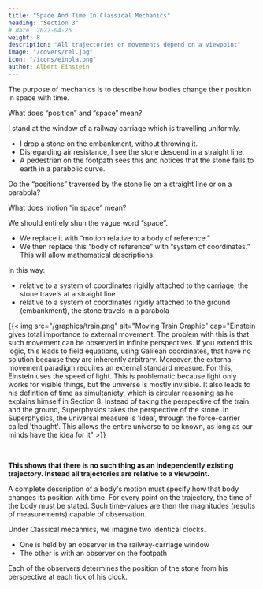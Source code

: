```yaml
---
title: "Space And Time In Classical Mechanics"
heading: "Section 3"
# date: 2022-04-26
weight: 8
description: "All trajectories or movements depend on a viewpoint"
image: "/covers/rel.jpg"
icon: "/icons/einbla.png"
author: Albert Einstein
---
```



The purpose of mechanics is to describe how bodies change their position in space with time. 

<!-- I should load my conscience with grave sins against the sacred spirit of lucidity
were I to formulate the aims of mechanics in this
way, without serious reflection and detailed explanations. Let us proceed to disclose these sins. -->

What does “position” and “space” mean? 

I stand at the window of a railway carriage which is travelling uniformly. 
- I drop a stone on the embankment, without throwing it. 
- Disregarding air resistance, I see the stone descend in a straight line. 
- A pedestrian on the footpath sees this and notices that the stone falls to earth in a parabolic curve.

Do the “positions” traversed by the stone lie on a straight line or on a parabola?

What does motion “in space” mean? 

We should entirely shun the vague word “space”.
- We replace it with “motion relative to a body of reference.” 
- We then replace this “body of reference” with “system of coordinates.” This will allow mathematical descriptions.  

<!-- The positions relative to the body of reference (railway carriage or embankment)
have already been defined in detail in the preceding section.  -->

In this way:
- relative to a system of coordinates rigidly attached to the carriage, the stone travels at a straight line
- relative to a system of coordinates rigidly attached to the ground (embankment), the stone travels in a parabola


{{< img src="/graphics/train.png" alt="Moving Train Graphic" cap="Einstein gives total importance to external movement. The problem with this is that such movement can be observed in infinite perspectives. If you extend this logic, this leads to field equations, using Galilean coordinates, that have no solution because they are inherently arbitrary. Moreover, the external-movement paradigm requires an external standard measure. For this, Einstein uses the speed of light. This is problematic because light only works for visible things, but the universe is mostly invisible. It also leads to his defintion of time as simultaniety, which is circular reasoning as he explains himself in Section 8. Instead of taking the perspective of the train and the ground, Superphysics takes the perspective of the stone. In Superphysics, the universal measure is 'idea', through the force-carrier called 'thought'. This allows the entire universe to be known, as long as our minds have the idea for it" >}}


<br>


**This shows that there is no such thing as an independently existing trajectory. Instead all trajectories are relative to a <!-- reference --> viewpoint.**

A complete description of a body's motion must specify how that body changes its position with time. For every point on the trajectory, the time of the body must be stated. <!-- That is, a curve along which the body moves. --> Such time-values are then the magnitudes (results of measurements) capable of observation. 

<!-- If we take our stand on the ground of classical mechanics, we can satisfy this requirement for our illustration in the following manner.  -->

Under Classical mecahnics, we imagine two identical clocks. 
- One is held by an observer in the railway-carriage window 
- The other is with an observer on the footpath

Each of the observers determines the position of the stone from his perspective at each tick of his clock. 

<!-- In this connection we have not taken account of the inaccuracy involved by the finiteness of the velocity of propagation of light. With this and with a second difficulty prevailing here we shall have to deal in detail later.
 -->
